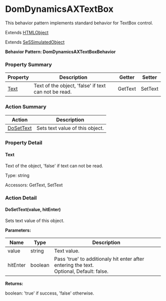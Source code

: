 # DomDynamicsAXTextBox

This behavior pattern implements standard behavior for TextBox control.
 
Extends [HTMLObject](HTMLObject.md)

Extends [SeSSimulatedObject](SeSSimulatedObject.md)





**Behavior Pattern: DomDynamicsAXTextBoxBehavior**


<!-- ============================== property summary ========================== -->

	

### Property Summary

| **Property** | **Description** | **Getter** | **Setter** |
| ------------ | --------------- | ---------- | ---------- |
| [Text](#Text) | Text of the object, 'false' if text can not be read. | GetText | SetText |



	
<!-- ============================== action summary ========================== -->



### Action Summary

|  **Action** | **Description** | 
| ----------- | --------------- |
|	[DoSetText](#DoSetText) | Sets text value of this object. |




<!-- ============================== property detail ========================== -->
	
### Property Detail
		
<a name="Text"></a>
#### Text


Text of the object, 'false' if text can not be read.

			
	
			
Type: string
			
			
Accessors: GetText, SetText
			
		
	
	
<!-- ============================== action detail ========================== -->
	
### Action Detail
		
<a name="DoSetText"></a>    
#### DoSetText(value, hitEnter)

Sets text value of this object.


**Parameters:**

|	**Name** | **Type** | **Description** |
| ---------- | -------- | --------------- |
| value | string |	Text value. |
| hitEnter | boolean |	Pass 'true' to additionaly hit enter after entering the text.<br>Optional, Default: false. |




**Returns:**

boolean: 'true' if success, 'false' otherwise.



<a name="see.also.domdynamicsaxtextbox.dosettext"></a>

	

